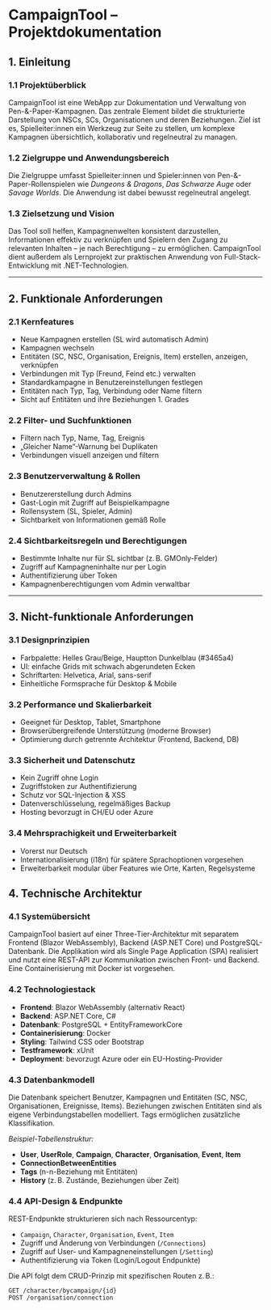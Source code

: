 # CampaignTool – Projektdokumentation

## 1. Einleitung

### 1.1 Projektüberblick
CampaignTool ist eine WebApp zur Dokumentation und Verwaltung von Pen-&-Paper-Kampagnen. Das zentrale Element bildet die strukturierte Darstellung von NSCs, SCs, Organisationen und deren Beziehungen. Ziel ist es, Spielleiter:innen ein Werkzeug zur Seite zu stellen, um komplexe Kampagnen übersichtlich, kollaborativ und regelneutral zu managen.

### 1.2 Zielgruppe und Anwendungsbereich
Die Zielgruppe umfasst Spielleiter:innen und Spieler:innen von Pen-&-Paper-Rollenspielen wie *Dungeons & Dragons*, *Das Schwarze Auge* oder *Savage Worlds*. Die Anwendung ist dabei bewusst regelneutral angelegt.

### 1.3 Zielsetzung und Vision
Das Tool soll helfen, Kampagnenwelten konsistent darzustellen, Informationen effektiv zu verknüpfen und Spielern den Zugang zu relevanten Inhalten – je nach Berechtigung – zu ermöglichen. CampaignTool dient außerdem als Lernprojekt zur praktischen Anwendung von Full-Stack-Entwicklung mit .NET-Technologien.

---

## 2. Funktionale Anforderungen

### 2.1 Kernfeatures
- Neue Kampagnen erstellen (SL wird automatisch Admin)
- Kampagnen wechseln
- Entitäten (SC, NSC, Organisation, Ereignis, Item) erstellen, anzeigen, verknüpfen
- Verbindungen mit Typ (Freund, Feind etc.) verwalten
- Standardkampagne in Benutzereinstellungen festlegen
- Entitäten nach Typ, Tag, Verbindung oder Name filtern
- Sicht auf Entitäten und ihre Beziehungen 1. Grades

### 2.2 Filter- und Suchfunktionen
- Filtern nach Typ, Name, Tag, Ereignis
- „Gleicher Name“-Warnung bei Duplikaten
- Verbindungen visuell anzeigen und filtern

### 2.3 Benutzerverwaltung & Rollen
- Benutzererstellung durch Admins
- Gast-Login mit Zugriff auf Beispielkampagne
- Rollensystem (SL, Spieler, Admin)
- Sichtbarkeit von Informationen gemäß Rolle

### 2.4 Sichtbarkeitsregeln und Berechtigungen
- Bestimmte Inhalte nur für SL sichtbar (z. B. GMOnly-Felder)
- Zugriff auf Kampagneninhalte nur per Login
- Authentifizierung über Token
- Kampagnenberechtigungen vom Admin verwaltbar

---

## 3. Nicht-funktionale Anforderungen

### 3.1 Designprinzipien
- Farbpalette: Helles Grau/Beige, Hauptton Dunkelblau (#3465a4)
- UI: einfache Grids mit schwach abgerundeten Ecken
- Schriftarten: Helvetica, Arial, sans-serif
- Einheitliche Formsprache für Desktop & Mobile

### 3.2 Performance und Skalierbarkeit
- Geeignet für Desktop, Tablet, Smartphone
- Browserübergreifende Unterstützung (moderne Browser)
- Optimierung durch getrennte Architektur (Frontend, Backend, DB)

### 3.3 Sicherheit und Datenschutz
- Kein Zugriff ohne Login
- Zugriffstoken zur Authentifizierung
- Schutz vor SQL-Injection & XSS
- Datenverschlüsselung, regelmäßiges Backup
- Hosting bevorzugt in CH/EU oder Azure

### 3.4 Mehrsprachigkeit und Erweiterbarkeit
- Vorerst nur Deutsch
- Internationalisierung (i18n) für spätere Sprachoptionen vorgesehen
- Erweiterbarkeit modular über Features wie Orte, Karten, Regelsysteme
## 4. Technische Architektur

### 4.1 Systemübersicht
CampaignTool basiert auf einer Three-Tier-Architektur mit separatem Frontend (Blazor WebAssembly), Backend (ASP.NET Core) und PostgreSQL-Datenbank. Die Applikation wird als Single Page Application (SPA) realisiert und nutzt eine REST-API zur Kommunikation zwischen Front- und Backend. Eine Containerisierung mit Docker ist vorgesehen.

### 4.2 Technologiestack
- **Frontend**: Blazor WebAssembly (alternativ React)
- **Backend**: ASP.NET Core, C#
- **Datenbank**: PostgreSQL + EntityFrameworkCore
- **Containerisierung**: Docker
- **Styling**: Tailwind CSS oder Bootstrap
- **Testframework**: xUnit
- **Deployment**: bevorzugt Azure oder ein EU-Hosting-Provider

### 4.3 Datenbankmodell
Die Datenbank speichert Benutzer, Kampagnen und Entitäten (SC, NSC, Organisationen, Ereignisse, Items). Beziehungen zwischen Entitäten sind als eigene Verbindungstabellen modelliert. Tags ermöglichen zusätzliche Klassifikation.

*Beispiel-Tabellenstruktur:*
- **User**, **UserRole**, **Campaign**, **Character**, **Organisation**, **Event**, **Item**
- **ConnectionBetweenEntities**
- **Tags** (n-n-Beziehung mit Entitäten)
- **History** (z. B. Zustände, Beziehungen über Zeit)

### 4.4 API-Design & Endpunkte
REST-Endpunkte strukturieren sich nach Ressourcentyp:
- `Campaign`, `Character`, `Organisation`, `Event`, `Item`
- Zugriff und Änderung von Verbindungen (`/Connections`)
- Zugriff auf User- und Kampagneneinstellungen (`/Setting`)
- Authentifizierung via Token (Login/Logout Endpunkte)

Die API folgt dem CRUD-Prinzip mit spezifischen Routen z. B.:
```http
GET /character/bycampaign/{id}
POST /organisation/connection

